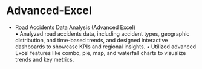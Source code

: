 # Advanced-Excel
* Road Accidents Data  Analysis (Advanced Excel)  
•	Analyzed road accidents data, including accident types, geographic distribution, and time-based trends, and designed interactive dashboards to showcase KPIs and regional insights. 
•	Utilized advanced Excel features like combo, pie, map, and waterfall charts to visualize trends and key metrics. 
